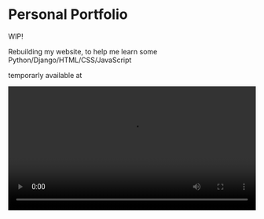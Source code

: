 # Personal Portfolio

WIP!

Rebuilding my website, to help me learn some Python/Django/HTML/CSS/JavaScript 

temporarly available at 

<a href="Kpow636.pythonanywhere.com"></a>

<p align="center">
<video src="https://user-images.githubusercontent.com/80905013/210729932-e67051ab-31e3-48c3-918c-8b409ede5d89.mp4" align="center" width="100%">
</p>


